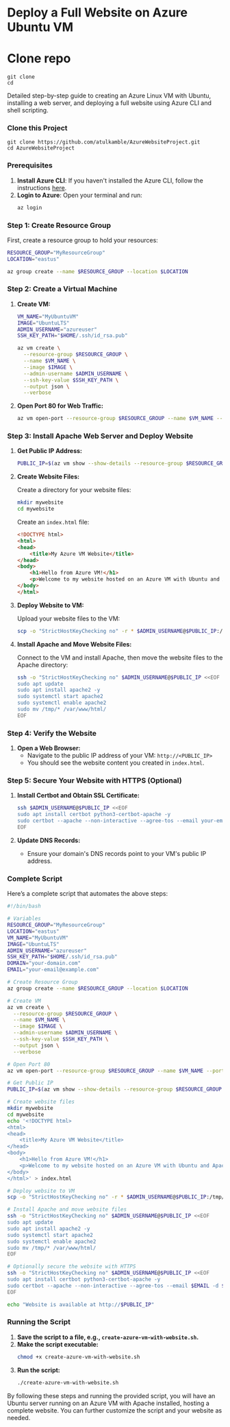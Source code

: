 # Deploy a Full Website on Azure Ubuntu VM 
# Clone repo
```
git clone
cd 
```

Detailed step-by-step guide to creating an Azure Linux VM with Ubuntu, installing a web server, and deploying a full website using Azure CLI and shell scripting.

### Clone this Project
```
git clone https://github.com/atulkamble/AzureWebsiteProject.git
cd AzureWebsiteProject
```

### Prerequisites

1. **Install Azure CLI**: If you haven't installed the Azure CLI, follow the instructions [here](https://docs.microsoft.com/en-us/cli/azure/install-azure-cli).
2. **Login to Azure**: Open your terminal and run:
   ```sh
   az login
   ```

### Step 1: Create Resource Group

First, create a resource group to hold your resources:

```sh
RESOURCE_GROUP="MyResourceGroup"
LOCATION="eastus"

az group create --name $RESOURCE_GROUP --location $LOCATION
```

### Step 2: Create a Virtual Machine

1. **Create VM:**
   ```sh
   VM_NAME="MyUbuntuVM"
   IMAGE="UbuntuLTS"
   ADMIN_USERNAME="azureuser"
   SSH_KEY_PATH="$HOME/.ssh/id_rsa.pub"

   az vm create \
     --resource-group $RESOURCE_GROUP \
     --name $VM_NAME \
     --image $IMAGE \
     --admin-username $ADMIN_USERNAME \
     --ssh-key-value $SSH_KEY_PATH \
     --output json \
     --verbose
   ```

2. **Open Port 80 for Web Traffic:**
   ```sh
   az vm open-port --resource-group $RESOURCE_GROUP --name $VM_NAME --port 80
   ```

### Step 3: Install Apache Web Server and Deploy Website

1. **Get Public IP Address:**
   ```sh
   PUBLIC_IP=$(az vm show --show-details --resource-group $RESOURCE_GROUP --name $VM_NAME --query publicIps -o tsv)
   ```

2. **Create Website Files:**

   Create a directory for your website files:

   ```sh
   mkdir mywebsite
   cd mywebsite
   ```

   Create an `index.html` file:

   ```html
   <!DOCTYPE html>
   <html>
   <head>
       <title>My Azure VM Website</title>
   </head>
   <body>
       <h1>Hello from Azure VM!</h1>
       <p>Welcome to my website hosted on an Azure VM with Ubuntu and Apache.</p>
   </body>
   </html>
   ```

3. **Deploy Website to VM:**

   Upload your website files to the VM:

   ```sh
   scp -o "StrictHostKeyChecking no" -r * $ADMIN_USERNAME@$PUBLIC_IP:/tmp/
   ```

4. **Install Apache and Move Website Files:**

   Connect to the VM and install Apache, then move the website files to the Apache directory:

   ```sh
   ssh -o "StrictHostKeyChecking no" $ADMIN_USERNAME@$PUBLIC_IP <<EOF
   sudo apt update
   sudo apt install apache2 -y
   sudo systemctl start apache2
   sudo systemctl enable apache2
   sudo mv /tmp/* /var/www/html/
   EOF
   ```

### Step 4: Verify the Website

1. **Open a Web Browser:**
   - Navigate to the public IP address of your VM: `http://<PUBLIC_IP>`
   - You should see the website content you created in `index.html`.

### Step 5: Secure Your Website with HTTPS (Optional)

1. **Install Certbot and Obtain SSL Certificate:**
   ```sh
   ssh $ADMIN_USERNAME@$PUBLIC_IP <<EOF
   sudo apt install certbot python3-certbot-apache -y
   sudo certbot --apache --non-interactive --agree-tos --email your-email@example.com -d your-domain.com
   EOF
   ```

2. **Update DNS Records:**
   - Ensure your domain's DNS records point to your VM's public IP address.

### Complete Script

Here’s a complete script that automates the above steps:

```sh
#!/bin/bash

# Variables
RESOURCE_GROUP="MyResourceGroup"
LOCATION="eastus"
VM_NAME="MyUbuntuVM"
IMAGE="UbuntuLTS"
ADMIN_USERNAME="azureuser"
SSH_KEY_PATH="$HOME/.ssh/id_rsa.pub"
DOMAIN="your-domain.com"
EMAIL="your-email@example.com"

# Create Resource Group
az group create --name $RESOURCE_GROUP --location $LOCATION

# Create VM
az vm create \
  --resource-group $RESOURCE_GROUP \
  --name $VM_NAME \
  --image $IMAGE \
  --admin-username $ADMIN_USERNAME \
  --ssh-key-value $SSH_KEY_PATH \
  --output json \
  --verbose

# Open Port 80
az vm open-port --resource-group $RESOURCE_GROUP --name $VM_NAME --port 80

# Get Public IP
PUBLIC_IP=$(az vm show --show-details --resource-group $RESOURCE_GROUP --name $VM_NAME --query publicIps -o tsv)

# Create website files
mkdir mywebsite
cd mywebsite
echo '<!DOCTYPE html>
<html>
<head>
    <title>My Azure VM Website</title>
</head>
<body>
    <h1>Hello from Azure VM!</h1>
    <p>Welcome to my website hosted on an Azure VM with Ubuntu and Apache.</p>
</body>
</html>' > index.html

# Deploy website to VM
scp -o "StrictHostKeyChecking no" -r * $ADMIN_USERNAME@$PUBLIC_IP:/tmp/

# Install Apache and move website files
ssh -o "StrictHostKeyChecking no" $ADMIN_USERNAME@$PUBLIC_IP <<EOF
sudo apt update
sudo apt install apache2 -y
sudo systemctl start apache2
sudo systemctl enable apache2
sudo mv /tmp/* /var/www/html/
EOF

# Optionally secure the website with HTTPS
ssh -o "StrictHostKeyChecking no" $ADMIN_USERNAME@$PUBLIC_IP <<EOF
sudo apt install certbot python3-certbot-apache -y
sudo certbot --apache --non-interactive --agree-tos --email $EMAIL -d $DOMAIN
EOF

echo "Website is available at http://$PUBLIC_IP"
```

### Running the Script

1. **Save the script to a file, e.g., `create-azure-vm-with-website.sh`.**
2. **Make the script executable:**
   ```sh
   chmod +x create-azure-vm-with-website.sh
   ```
3. **Run the script:**
   ```sh
   ./create-azure-vm-with-website.sh
   ```

By following these steps and running the provided script, you will have an Ubuntu server running on an Azure VM with Apache installed, hosting a complete website. You can further customize the script and your website as needed.
